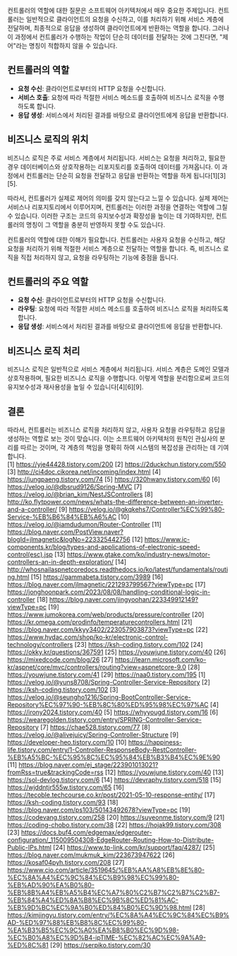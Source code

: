 컨트롤러의 역할에 대한 질문은 소프트웨어 아키텍처에서 매우 중요한 주제입니다. 컨트롤러는 일반적으로 클라이언트의 요청을 수신하고, 이를 처리하기 위해 서비스 계층에 전달하며, 최종적으로 응답을 생성하여 클라이언트에게 반환하는 역할을 합니다. 그러나 이 과정에서 컨트롤러가 수행하는 작업이 단순히 데이터를 전달하는 것에 그친다면, "제어"라는 명칭이 적합하지 않을 수 있습니다.

## **컨트롤러의 역할**
- **요청 수신**: 클라이언트로부터의 HTTP 요청을 수신합니다.
- **서비스 호출**: 요청에 따라 적절한 서비스 메소드를 호출하여 비즈니스 로직을 수행하도록 합니다.
- **응답 생성**: 서비스에서 처리된 결과를 바탕으로 클라이언트에게 응답을 반환합니다.

## **비즈니스 로직의 위치**
비즈니스 로직은 주로 서비스 계층에서 처리됩니다. 서비스는 요청을 처리하고, 필요한 경우 데이터베이스와 상호작용하는 리포지토리를 호출하여 데이터를 가져옵니다. 이 과정에서 컨트롤러는 단순히 요청을 전달하고 응답을 반환하는 역할을 하게 됩니다[1][3][5].  

따라서, 컨트롤러가 실제로 제어의 의미를 갖지 않는다고 느낄 수 있습니다. 실제 제어는 서비스나 리포지토리에서 이루어지며, 컨트롤러는 이러한 과정을 연결하는 역할에 그칠 수 있습니다. 이러한 구조는 코드의 유지보수성과 확장성을 높이는 데 기여하지만, 컨트롤러의 명칭이 그 역할을 충분히 반영하지 못할 수도 있습니다.  

컨트롤러의 역할에 대한 이해가 필요합니다. 컨트롤러는 사용자 요청을 수신하고, 해당 요청을 처리하기 위해 적절한 서비스 계층으로 전달하는 역할을 합니다. 즉, 비즈니스 로직을 직접 처리하지 않고, 요청을 라우팅하는 기능에 중점을 둡니다.  

## **컨트롤러의 주요 역할**
- **요청 수신**: 클라이언트로부터의 HTTP 요청을 수신합니다.
- **라우팅**: 요청에 따라 적절한 서비스 메소드를 호출하여 비즈니스 로직을 처리하도록 합니다.
- **응답 생성**: 서비스에서 처리된 결과를 바탕으로 클라이언트에 응답을 반환합니다.

## **비즈니스 로직 처리**
비즈니스 로직은 일반적으로 서비스 계층에서 처리됩니다. 서비스 계층은 도메인 모델과 상호작용하며, 필요한 비즈니스 로직을 수행합니다. 이렇게 역할을 분리함으로써 코드의 유지보수성과 재사용성을 높일 수 있습니다[4][6][9].

## **결론**
따라서, 컨트롤러는 비즈니스 로직을 처리하지 않고, 사용자 요청을 라우팅하고 응답을 생성하는 역할로 보는 것이 맞습니다. 이는 소프트웨어 아키텍처의 원칙인 관심사의 분리를 따르는 것이며, 각 계층의 책임을 명확히 하여 시스템의 복잡성을 관리하는 데 기여합니다.  
[1] https://yje44428.tistory.com/200
[2] https://2duckchun.tistory.com/550
[3] http://ci4doc.cikorea.net/incoming/index.html
[4] https://jungpaeng.tistory.com/74
[5] https://320hwany.tistory.com/60
[6] https://velog.io/@dbsrud9126/Spring-MVC
[7] https://velog.io/@brian_kim/NestJSControllers
[8] http://ko.flytpower.com/news/whats-the-difference-between-an-inverter-and-a-controller/
[9] https://velog.io/@gkqkehs7/Controller%EC%99%80-Service-%EB%B6%84%EB%A6%AC
[10] https://velog.io/@iamdudumon/Router-Controller
[11] https://blog.naver.com/PostView.naver?blogId=jlmagnetic&logNo=223325442756
[12] https://www.ic-components.kr/blog/types-and-applications-of-electronic-speed-control(esc).jsp
[13] https://www.gtake.com/ko/industry-news/motor-controllers-an-in-depth-exploration/
[14] http://whosnailaspnetcoredocs.readthedocs.io/ko/latest/fundamentals/routing.html
[15] https://gammabeta.tistory.com/3989
[16] https://blog.naver.com/jlmagnetic/221293799567?viewType=pc
[17] https://jonghoonpark.com/2023/08/08/handling-conditional-logic-in-controller
[18] https://blog.naver.com/jingyoohan/223349912149?viewType=pc
[19] https://www.jumokorea.com/web/products/pressure/controller
[20] https://kr.omega.com/prodinfo/temperaturecontrollers.html
[21] https://blog.naver.com/kkyy3402/223057903873?viewType=pc
[22] https://www.hydac.com/shop/ko-kr/electronic-control-technology/controllers
[23] https://ksh-coding.tistory.com/102
[24] https://okky.kr/questions/367591
[25] https://youwjune.tistory.com/40
[26] https://mixedcode.com/blog/26
[27] https://learn.microsoft.com/ko-kr/aspnet/core/mvc/controllers/routing?view=aspnetcore-9.0
[28] https://youwjune.tistory.com/41
[29] https://naa0.tistory.com/195
[1] https://velog.io/@yuns8708/Spring-Controller-Service-Repository
[2] https://ksh-coding.tistory.com/102
[3] https://velog.io/@seungho1216/Spring-BootController-Service-Repository%EC%97%90-%EB%8C%80%ED%95%98%EC%97%AC
[4] https://irony2024.tistory.com/40
[5] https://whyyougd.tistory.com/16
[6] https://wearegolden.tistory.com/entry/SPRING-Controller-Service-Repository
[7] https://chae528.tistory.com/77
[8] https://velog.io/@alivejuicy/Spring-Controller-Structure
[9] https://developer-heo.tistory.com/10
[10] https://happiness-life.tistory.com/entry/1-Controller-ResponseBody-RestController-%EB%A5%BC-%EC%95%8C%EC%95%84%EB%B3%B4%EC%9E%90
[11] https://blog.naver.com/ej_stage/223901013021?fromRss=true&trackingCode=rss
[12] https://youwjune.tistory.com/40
[13] https://sol-devlog.tistory.com/6
[14] https://devraphy.tistory.com/518
[15] https://wjddntjr555w.tistory.com/65
[16] https://tecoble.techcourse.co.kr/post/2021-05-10-response-entity/
[17] https://ksh-coding.tistory.com/93
[18] https://blog.naver.com/ps103/50143492678?viewType=pc
[19] https://codevang.tistory.com/258
[20] https://suyeonme.tistory.com/9
[21] https://coding-chobo.tistory.com/38
[22] https://hojak99.tistory.com/308
[23] https://docs.buf4.com/edgemax/edgerouter-configuration/_115009504308-EdgeRouter-Routing-How-to-Distribute-Public-IPs.html
[24] https://www.tp-link.com/kr/support/faq/4287/
[25] https://blog.naver.com/mukmuk_kim/223673947622
[26] https://kosaf04pyh.tistory.com/208
[27] https://www.cio.com/article/3519645/%EB%AA%A8%EB%8E%80-%EC%8A%A4%EC%9C%84%EC%B9%98%EC%99%80-%EB%AD%90%EA%B0%80-%EB%8B%A4%EB%A5%B4%EC%A7%80%C2%B7%C2%B7%C2%B7-%EB%84%A4%ED%8A%B8%EC%9B%8C%ED%81%AC-%EB%9D%BC%EC%9A%B0%ED%84%B0%EC%9D%98.html
[28] https://kimjingyu.tistory.com/entry/%EC%8A%A4%EC%9C%84%EC%B9%AD-%ED%97%88%EB%B8%8C%EC%99%80-%EA%B3%B5%EC%9C%A0%EA%B8%B0%EC%9D%98-%EC%B0%A8%EC%9D%B4-ipTIME-%EC%82%AC%EC%9A%A9-%ED%8C%81
[29] https://serpiko.tistory.com/30
